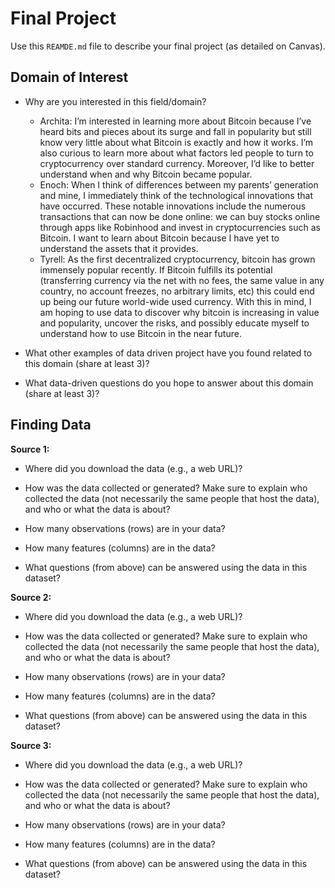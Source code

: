 # Final Project
Use this `REAMDE.md` file to describe your final project (as detailed on Canvas).

## Domain of Interest

* Why are you interested in this field/domain?
  + Archita: I’m interested in learning more about Bitcoin because I’ve heard bits and pieces about its surge and fall in popularity but still know very little about what Bitcoin is exactly and how it works. I’m also curious to learn more about what factors led people to turn to cryptocurrency over standard currency. Moreover, I’d like to better understand when and why Bitcoin became popular.
  + Enoch: When I think of differences between my parents’ generation and mine, I immediately think of the technological innovations that have occurred. These notable innovations include the numerous transactions that can now be done online: we can buy stocks online through apps like Robinhood and invest in cryptocurrencies such as Bitcoin. I want to learn about Bitcoin because I have yet to understand the assets that it provides. 
  + Tyrell: As the first decentralized cryptocurrency, bitcoin has grown immensely popular recently. If Bitcoin fulfills its potential  (transferring currency via the net with no fees, the same value in any country,  no account freezes, no arbitrary limits, etc) this could end up being our future world-wide used currency. With this in mind, I am hoping to use data to discover why bitcoin is increasing in value and popularity, uncover the risks, and possibly educate myself to understand how to use Bitcoin in the near future. 

* What other examples of data driven project have you found related to this domain (share at least 3)?

* What data-driven questions do you hope to answer about this domain (share at least 3)?

## Finding Data

**Source 1:**

* Where did you download the data (e.g., a web URL)?

* How was the data collected or generated? Make sure to explain who collected the data (not necessarily the same people that host the data), and who or what the data is about?

* How many observations (rows) are in your data?

* How many features (columns) are in the data?

* What questions (from above) can be answered using the data in this dataset?

**Source 2:**

* Where did you download the data (e.g., a web URL)?

* How was the data collected or generated? Make sure to explain who collected the data (not necessarily the same people that host the data), and who or what the data is about?

* How many observations (rows) are in your data?

* How many features (columns) are in the data?

* What questions (from above) can be answered using the data in this dataset?

**Source 3:**

* Where did you download the data (e.g., a web URL)?

* How was the data collected or generated? Make sure to explain who collected the data (not necessarily the same people that host the data), and who or what the data is about?

* How many observations (rows) are in your data?

* How many features (columns) are in the data?

* What questions (from above) can be answered using the data in this dataset?



